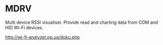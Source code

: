 MDRV
====

Multi device RSSI visualiser. Provide read and charting data from COM and HID Wi-Fi devices.

http://wi-fi-analyzer.pp.ua/doku.php
